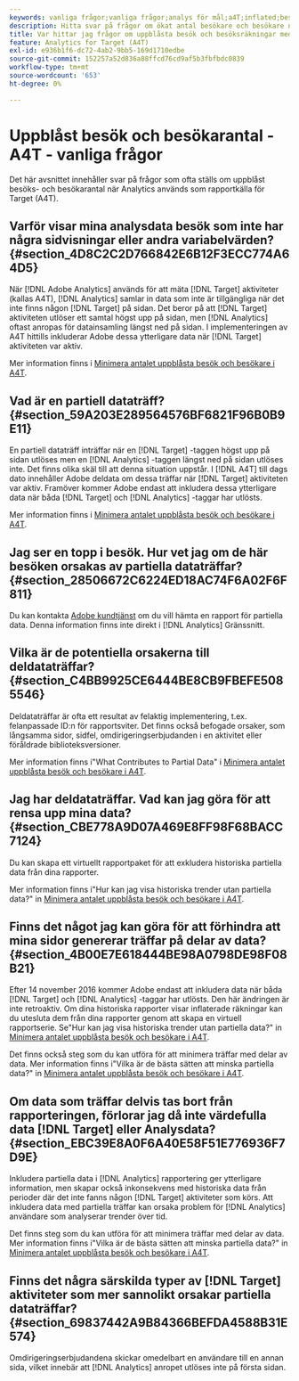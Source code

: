 ```yaml
---
keywords: vanliga frågor;vanliga frågor;analys för mål;a4T;inflated;besök;besökare;delvis träffad;överbliven;överbliven;delvis träffad
description: Hitta svar på frågor om ökat antal besökare och besökare när ni använder Analytics för [!DNL Target] (A4T). Lär dig att minimera"partiella data".
title: Var hittar jag frågor om uppblåsta besök och besöksräkningar med A4T?
feature: Analytics for Target (A4T)
exl-id: e936b1f6-dc72-4ab2-9bb5-169d1710edbe
source-git-commit: 152257a52d836a88ffcd76cd9af5b3fbfbdc0839
workflow-type: tm+mt
source-wordcount: '653'
ht-degree: 0%

---
```


# Uppblåst besök och besökarantal - A4T - vanliga frågor

Det här avsnittet innehåller svar på frågor som ofta ställs om uppblåst besöks- och besökarantal när Analytics används som rapportkälla för Target (A4T).

## Varför visar mina analysdata besök som inte har några sidvisningar eller andra variabelvärden? {#section_4D8C2C2D766842E6B12F3ECC774A64D5}

När [!DNL Adobe Analytics] används för att mäta [!DNL Target] aktiviteter (kallas A4T), [!DNL Analytics] samlar in data som inte är tillgängliga när det inte finns någon [!DNL Target] på sidan. Det beror på att [!DNL Target] aktiviteten utlöser ett samtal högst upp på sidan, men [!DNL Analytics] oftast anropas för datainsamling längst ned på sidan. I implementeringen av A4T hittills inkluderar Adobe dessa ytterligare data när [!DNL Target] aktiviteten var aktiv.

Mer information finns i [Minimera antalet uppblåsta besök och besökare i A4T](/help/main/c-integrating-target-with-mac/a4t/c-a4t-troubleshooting/minimizing-inflated-visit-and-visitor-counts-a4t.md#concept_A515C2DE126E44B6AD97754C2C6D5235).

## Vad är en partiell dataträff? {#section_59A203E289564576BF6821F96B0B9E11}

En partiell dataträff inträffar när en [!DNL Target] -taggen högst upp på sidan utlöses men en [!DNL Analytics] -taggen längst ned på sidan utlöses inte. Det finns olika skäl till att denna situation uppstår. I [!DNL A4T] till dags dato innehåller Adobe deldata om dessa träffar när [!DNL Target] aktiviteten var aktiv. Framöver kommer Adobe endast att inkludera dessa ytterligare data när båda [!DNL Target] och [!DNL Analytics] -taggar har utlösts.

Mer information finns i [Minimera antalet uppblåsta besök och besökare i A4T](/help/main/c-integrating-target-with-mac/a4t/c-a4t-troubleshooting/minimizing-inflated-visit-and-visitor-counts-a4t.md#concept_A515C2DE126E44B6AD97754C2C6D5235).

## Jag ser en topp i besök. Hur vet jag om de här besöken orsakas av partiella dataträffar? {#section_28506672C6224ED18AC74F6A02F6F811}

Du kan kontakta [Adobe kundtjänst](/help/main/cmp-resources-and-contact-information.md#reference_ACA3391A00EF467B87930A450050077C) om du vill hämta en rapport för partiella data. Denna information finns inte direkt i [!DNL Analytics] Gränssnitt.

## Vilka är de potentiella orsakerna till deldataträffar? {#section_C4BB9925CE6444BE8CB9FBEFE5085546}

Deldataträffar är ofta ett resultat av felaktig implementering, t.ex. felanpassade ID:n för rapportsviter. Det finns också befogade orsaker, som långsamma sidor, sidfel, omdirigeringserbjudanden i en aktivitet eller föråldrade biblioteksversioner.

Mer information finns i&quot;What Contributes to Partial Data&quot; i [Minimera antalet uppblåsta besök och besökare i A4T](/help/main/c-integrating-target-with-mac/a4t/c-a4t-troubleshooting/minimizing-inflated-visit-and-visitor-counts-a4t.md#concept_A515C2DE126E44B6AD97754C2C6D5235).

## Jag har deldataträffar. Vad kan jag göra för att rensa upp mina data? {#section_CBE778A9D07A469E8FF98F68BACC7124}

Du kan skapa ett virtuellt rapportpaket för att exkludera historiska partiella data från dina rapporter.

Mer information finns i&quot;Hur kan jag visa historiska trender utan partiella data?&quot; in [Minimera antalet uppblåsta besök och besökare i A4T](/help/main/c-integrating-target-with-mac/a4t/c-a4t-troubleshooting/minimizing-inflated-visit-and-visitor-counts-a4t.md#concept_A515C2DE126E44B6AD97754C2C6D5235).

## Finns det något jag kan göra för att förhindra att mina sidor genererar träffar på delar av data? {#section_4B00E7E618444BE98A0798DE98F08B21}

Efter 14 november 2016 kommer Adobe endast att inkludera data när båda [!DNL Target] och [!DNL Analytics] -taggar har utlösts. Den här ändringen är inte retroaktiv. Om dina historiska rapporter visar inflaterade räkningar kan du utesluta dem från dina rapporter genom att skapa en virtuell rapportserie. Se&quot;Hur kan jag visa historiska trender utan partiella data?&quot; in [Minimera antalet uppblåsta besök och besökare i A4T](/help/main/c-integrating-target-with-mac/a4t/c-a4t-troubleshooting/minimizing-inflated-visit-and-visitor-counts-a4t.md#concept_A515C2DE126E44B6AD97754C2C6D5235).

Det finns också steg som du kan utföra för att minimera träffar med delar av data. Mer information finns i&quot;Vilka är de bästa sätten att minska partiella data?&quot; in [Minimera antalet uppblåsta besök och besökare i A4T](/help/main/c-integrating-target-with-mac/a4t/c-a4t-troubleshooting/minimizing-inflated-visit-and-visitor-counts-a4t.md#concept_A515C2DE126E44B6AD97754C2C6D5235).

## Om data som träffar delvis tas bort från rapporteringen, förlorar jag då inte värdefulla data [!DNL Target] eller Analysdata? {#section_EBC39E8A0F6A40E58F51E776936F7D9E}

Inkludera partiella data i [!DNL Analytics] rapportering ger ytterligare information, men skapar också inkonsekvens med historiska data från perioder där det inte fanns någon [!DNL Target] aktiviteter som körs. Att inkludera data med partiella träffar kan orsaka problem för [!DNL Analytics] användare som analyserar trender över tid.

Det finns steg som du kan utföra för att minimera träffar med delar av data. Mer information finns i&quot;Vilka är de bästa sätten att minska partiella data?&quot; in [Minimera antalet uppblåsta besök och besökare i A4T](/help/main/c-integrating-target-with-mac/a4t/c-a4t-troubleshooting/minimizing-inflated-visit-and-visitor-counts-a4t.md#concept_A515C2DE126E44B6AD97754C2C6D5235).

## Finns det några särskilda typer av [!DNL Target] aktiviteter som mer sannolikt orsakar partiella dataträffar? {#section_69837442A9B84366BEFDA4588B31E574}

Omdirigeringserbjudandena skickar omedelbart en användare till en annan sida, vilket innebär att [!DNL Analytics] anropet utlöses inte på första sidan.
